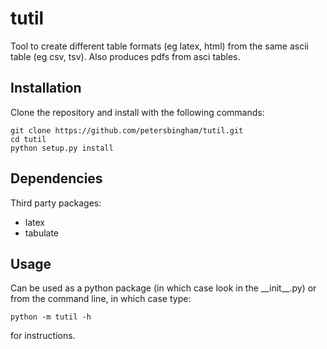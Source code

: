 # tutil
Tool to create different table formats (eg latex, html) from the same ascii table (eg csv, tsv). Also produces pdfs from asci tables.

## Installation

Clone the repository and install with the following commands:

    git clone https://github.com/petersbingham/tutil.git
    cd tutil
    python setup.py install

## Dependencies

Third party packages:
 - latex
 - tabulate

## Usage

Can be used as a python package (in which case look in the \_\_init\_\_.py) or from the command line, in which case type:

    python -m tutil -h

for instructions.
